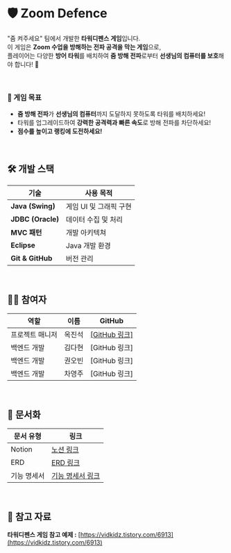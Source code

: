 # 🛡️ Zoom Defence

"줌 켜주세요" 팀에서 개발한 **타워디펜스 게임**입니다.  
이 게임은 **Zoom 수업을 방해하는 전파 공격을 막는 게임**으로,  
플레이어는 다양한 **방어 타워**를 배치하여 **줌 방해 전파**로부터 **선생님의 컴퓨터를 보호**해야 합니다! 🎯

<br>

### **🏰 게임 목표**
- **줌 방해 전파**가 **선생님의 컴퓨터**까지 도달하지 못하도록 타워를 배치하세요!
- 타워를 업그레이드하여 **강력한 공격력과 빠른 속도**로 방해 전파를 차단하세요!
- **점수를 높이고 랭킹에 도전하세요!**

<br>

## **🛠️ 개발 스택**
| 기술 | 사용 목적 |
|------|----------|
| **Java (Swing)** | 게임 UI 및 그래픽 구현 |
| **JDBC (Oracle)** | 데이터 수집 및 처리 |
| **MVC 패턴** | 개발 아키텍쳐 |
| **Eclipse** | Java 개발 환경 |
| **Git & GitHub** | 버전 관리 |

<br>

## **🧑‍💻 참여자**
| 역할 | 이름 | GitHub |
|------|----|--------|
| 프로젝트 매니저 | 옥진석 | [[GitHub 링크]](https://github.com/JJOK97) |
| 백엔드 개발 | 김다현 | [GitHub 링크] |
| 백엔드 개발 | 권오빈 | [GitHub 링크] |
| 백엔드 개발 | 차영주 | [GitHub 링크] |

<br>

## **📜 문서화**
| 문서 유형 | 링크 |
|----------|------|
| Notion | [노션 링크](https://www.notion.so/1ac65c9dcc0a803dba85f8606fc6efe7) |
| ERD | [ERD 링크](https://www.notion.so/ERD-Diagram-1ac65c9dcc0a80c4a30efbeee983e958) |
| 기능 명세서 | [기능 명세서 링크](https://www.notion.so/1ac65c9dcc0a8011b60af2a1d1e530d4) |




<br>

## **📌 참고 자료**
**타워디펜스 게임 참고 예제 :** [https://vidkidz.tistory.com/6913](https://vidkidz.tistory.com/6913)  
